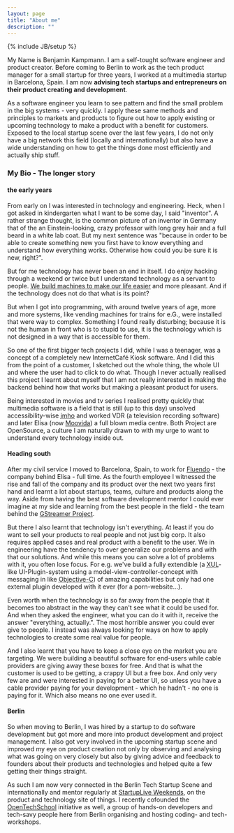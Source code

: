 ```yaml
---
layout: page
title: "About me"
description: ""
---
```

{% include JB/setup %}


My Name is Benjamin Kampmann. I am a self-tought software engineer and product creator. Before coming to Berlin to work as the tech product manager for a small startup for three years, I worked at a multimedia startup in Barcelona, Spain. I am now **advising tech startups and entrepreneurs on their product creating and development**.

As a software engineer you learn to see pattern and find the small problem in the big systems - very quickly. I apply these same methods and principles to markets and products to figure out how to apply existing or upcoming technology to make a product with a benefit for customers. Exposed to the local startup scene over the last few years, I do not only have a big network this field (locally and internationally) but also have a wide understanding on how to get the things done most efficiently and actually ship stuff.


### My Bio - The longer story

#### the early years
From early on I was interested in technology and engineering. Heck, when I got asked in kindergarten what I want to be some day, I said "inventor". A rather strange thought, is the common picture of an inventor in Germany that of the an Einstein-looking, crazy professor with long grey hair and a full beard in a white lab coat. But my next sentence was "because in order to be able to create something new you first have to know everything and understand how everything works. Otherwise how could you be sure it is new, right?". 

But for me technology has never been an end in itself. I do enjoy hacking through a weekend or twice but I understand technology as a servant to people. <abbr title="My childhood dream actually was to make so many machines that one day, people wouldn't have to work anymore - I really did not enjoy labour back then.">We build machines to make our life easier</abbr> and more pleasant. And if the technology does not do that what is its point?

But when I got into programming, with around twelve years of age, more and more systems, like vending machines for trains for e.G., were installed that were way to complex. Something I found really disturbing; because it is not the human in front who is to stupid to use, it is the technology which is not designed in a way that is accessible for them.

So one of the first bigger tech projects I did, while I was a teenager, was a concept of a completely new InternetCafé Kiosk software. And I did this from the point of a customer, I sketched out the whole thing, the whole UI and where the user had to click to do what. Though I never actually realised this project I learnt about myself that I am not really interested in making the backend behind how that works but making a pleasant product for users.

Being interested in movies and tv series I realised pretty quickly that multimedia software is a field that is still (up to this day) unsolved accessibility-wise <abbr title="in my honest opinion">imho</abbr> and worked VDR (a television recording software) and later Elisa (now [Moovida](http://www.moovida.com/)) a full blown media centre. Both Project are OpenSource, a culture I am naturally drawn to with my urge to want to understand every technology inside out. 

#### Heading south

After my civil service I moved to Barcelona, Spain, to work for [Fluendo](http://www.fluendo.com/) - the company behind Elisa - full time. As the fourth employee I witnessed the rise and fall of the company and its product over the next two years first hand and learnt a lot about startups, teams, culture and products along the way. Aside from having the best software development mentor I could ever imagine at my side and learning from the best people in the field - the team behind the <a href="http://gstreamer.com/" title="The OpenSource Multimedia Framework based on a gobject using an asynchronous pipelining technology. E.g. Android is running on it - google it">GStreamer Project</a>.

But there I also learnt that technology isn't everything. At least if you do want to sell your products to real people and not just big corp. It also requires applied cases and real product with a benefit to the user. We in engineering have the tendency to over generalize our problems and with that our solutions. And while this means you can solve a lot of problems with it, you often lose focus. For e.g. we've build a fully extendible (a <abbr title="the highly extendable UI-Framework used in Firefox">XUL</abbr>-like UI-Plugin-system using a model-view-controller-concept with messaging in like <abbr title="the programming language Mac and iOS are build with">Objective-C</abbr>) of amazing capabilities but only had one external plugin developed with it ever (for a porn-website...).

Even worth when the technology is so far away from the people that it becomes too abstract in the way they can't see what it could be used for. And when they asked the engineer, what you can do it with it, receive the answer "everything, actually.". The most horrible answer you could ever give to people. I instead was always looking for ways on how to apply technologies to create some real value for people. 

And I also learnt that you have to keep a close eye on the market you are targeting. We were building a beautiful software for end-users while cable providers are giving away these boxes for free. And that is what the customer is used to be getting, a crappy UI but a free box. And only very few are and were interested in paying for a better UI, so unless you have a cable provider paying for your development - which he hadn't - no one is paying for it. Which also means no one ever used it.


#### Berlin
So when moving to Berlin, I was hired by a startup to do software development but got more and more into product development and project management. I also got very involved in the upcoming startup scene and improved my eye on product creation not only by observing and analysing what was going on very closely but also by giving advice and feedback to founders about their products and technologies and helped quite a few getting their things straight.

As such I am now very connected in the Berlin Tech Startup Scene and internationally and mentor regularly at [StartupLive Weekends](http://startuplive.net), on the product and technology site of things. I recently cofounded the [OpenTechSchool](http://www.opentechschoool.org) initiative as well, a group of hands-on developers and tech-savy people here from Berlin organising and hosting coding- and tech-workshops.

